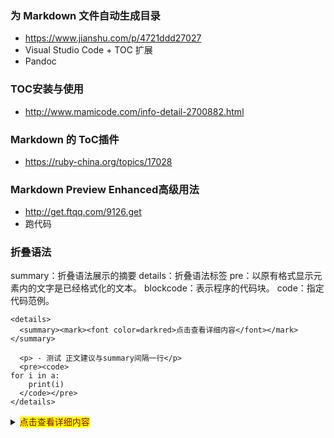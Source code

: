 ### 为 Markdown 文件自动生成目录
* https://www.jianshu.com/p/4721ddd27027
* Visual Studio Code + TOC 扩展
* Pandoc

### TOC安装与使用
* http://www.mamicode.com/info-detail-2700882.html

### Markdown 的 ToC插件
* https://ruby-china.org/topics/17028

### Markdown Preview Enhanced高级用法
* http://get.ftqq.com/9126.get
* 跑代码

### 折叠语法
summary：折叠语法展示的摘要
details：折叠语法标签
pre：以原有格式显示元素内的文字是已经格式化的文本。
blockcode：表示程序的代码块。
code：指定代码范例。
```
<details>
  <summary><mark><font color=darkred>点击查看详细内容</font></mark></summary>

  <p> - 测试 正文建议与summary间隔一行</p>
  <pre><code>  
for i in a:
    print(i)
  </code></pre>
</details>
```
<details>
  <summary><mark><font color=darkred>点击查看详细内容</font></mark></summary>
  
  <p> - 测试 测试测试</p>
  <pre><code>  
for i in a:
    print(i)
  </code></pre>
</details>
